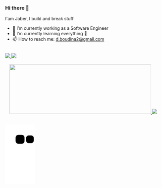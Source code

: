 ### Hi there 👋

I'am Jaber, I build and break stuff
- 🔭 I’m currently working as a Software Engineer
- 🌱 I’m currently learning everything 🤣
- 📫 How to reach me: d.boudina2@gmail.com

<br>

<!--- 
- 👯 I’m looking to collaborate on 

### Languages and Tools:


<div>


<img align="left" alt="VueJs" width="26px" src="https://cdn.jsdelivr.net/gh/devicons/devicon/icons/vuejs/vuejs-original.svg" style="padding-right:10px;" />
  
<img align="left" alt="Django" width="26px" src="https://cdn.jsdelivr.net/gh/devicons/devicon/icons/django/django-plain.svg" style="padding-right:10px;" />

<img align="left" alt="PHP" width="26px" src="https://cdn.jsdelivr.net/gh/devicons/devicon/icons/php/php-original.svg" style="padding-right:10px;" />

<img align="left" alt="Wordpress" width="26px" src="https://cdn.jsdelivr.net/gh/devicons/devicon/icons/wordpress/wordpress-plain.svg" style="padding-right:10px;" />

<img align="left" alt="ElectronJs" width="26px" src="https://cdn.jsdelivr.net/gh/devicons/devicon/icons/electron/electron-original.svg" style="padding-right:10px;" />
  
<img align="left" alt="HTML5" width="26px" src="https://cdn.jsdelivr.net/gh/devicons/devicon/icons/html5/html5-original.svg" style="padding-right:10px;" />

<img align="left" alt="CSS3" width="26px" src="https://cdn.jsdelivr.net/gh/devicons/devicon/icons/css3/css3-original.svg" style="padding-right:10px;" />

<img align="left" alt="JavaScript" width="26px" src="https://cdn.jsdelivr.net/gh/devicons/devicon/icons/javascript/javascript-original.svg" style="padding-right:10px;" />

<img align="left" alt="Visual Studio Code" width="26px" src="https://cdn.jsdelivr.net/gh/devicons/devicon/icons/vscode/vscode-original.svg" style="padding-right:10px;" />

<img align="left" alt="MySQL" width="26px" src="https://cdn.jsdelivr.net/gh/devicons/devicon/icons/mysql/mysql-original.svg" style="padding-right:10px;" />

<img align="left" alt="Git" width="26px" src="https://cdn.jsdelivr.net/gh/devicons/devicon/icons/git/git-original.svg" style="padding-right:10px;" />

<img align="left" alt="GitHub" width="26px" src="https://user-images.githubusercontent.com/3369400/139447912-e0f43f33-6d9f-45f8-be46-2df5bbc91289.png" style="padding-right:10px;" />
<div>
<br />

---


  <a href="https://instagram.com/taha.bouras" target="_blank">
    <img src="https://img.shields.io/badge/-Instagram-%23E4405F?style=for-the-badge&logo=instagram&logoColor=white" target="_blank">
  </a>
 <a href="https://www.facebook.com/profile.php?id=100007522123943" target="_blank">
  <img src="https://img.shields.io/badge/Facebook-1877F2?style=for-the-badge&logo=facebook&logoColor=white" target="_blank">
 </a> 
-->
  <a href = "mailto:d.boudina2@gmail.com">
    <img src="https://img.shields.io/badge/-Gmail-%23333?style=for-the-badge&logo=gmail&logoColor=white" target="_blank">
  </a>
  <a href="https://www.linkedin.com/in/jaber-boudina/" target="_blank">
    <img src="https://img.shields.io/badge/-LinkedIn-%230077B5?style=for-the-badge&logo=linkedin&logoColor=white" target="_blank">
  </a> 
  <br />
 <br />
 
 <div align="center">
  <a href="https://github.com/JaberMa">
  <img height="160em" width="457em" src="https://github-readme-stats.vercel.app/api?username=JaberMa&show_icons=true&theme=tokyonight&include_all_commits=true&count_private=true&hide=stars"/>
    <img height="160em" src="https://raw.githubusercontent.com/JaberMa/github-stats/master/generated/languages.svg#gh-dark-mode-only"/>
        <!-- <img height="160em" src="https://github-readme-stats.vercel.app/api/top-langs/?username=JaberMa&langs_count=8&theme=tokyonight&hide=javascript,html"/> -->

</div>
 <br />


![Snake animation](https://github.com/JaberMa/JaberMa/blob/output/github-contribution-grid-snake.svg)
